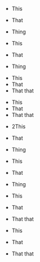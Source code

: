- This
- That
- Thing


- This
- That
- Thing

* This
* That
* That that
<!-- --> 

* This
* That
* That that

- 2This
- That
- Thing

- This
- That
- Thing

* This
* That
* That that

* This
* That
* That that

